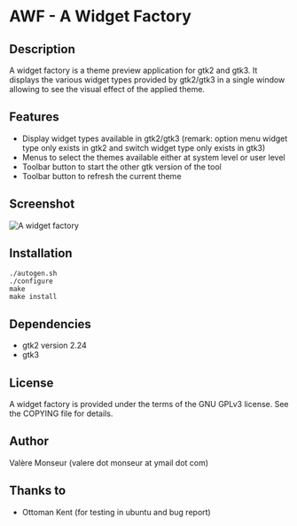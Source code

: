 AWF - A Widget Factory
======================

Description
-----------

A widget factory is a theme preview application for gtk2 and gtk3.
It displays the various widget types provided by gtk2/gtk3 in a single window allowing to see the visual effect of the applied theme.

Features
--------

  * Display widget types available in gtk2/gtk3 (remark: option menu widget type only exists in gtk2 and switch widget type only exists in gtk3)
  * Menus to select the themes available either at system level or user level
  * Toolbar button to start the other gtk version of the tool
  * Toolbar button to refresh the current theme

Screenshot
----------

![A widget factory](https://github.com/dobedo/awf/raw/gh-pages/awf.jpg)

Installation
------------

    ./autogen.sh
    ./configure
    make
    make install

Dependencies
------------

  * gtk2 version 2.24
  * gtk3

License
-------

  A widget factory is provided under the terms of the GNU GPLv3 license.
  See the COPYING file for details.

Author
------

  Valère Monseur (valere dot monseur at ymail dot com)

Thanks to
---------

  * Ottoman Kent (for testing in ubuntu and bug report)
